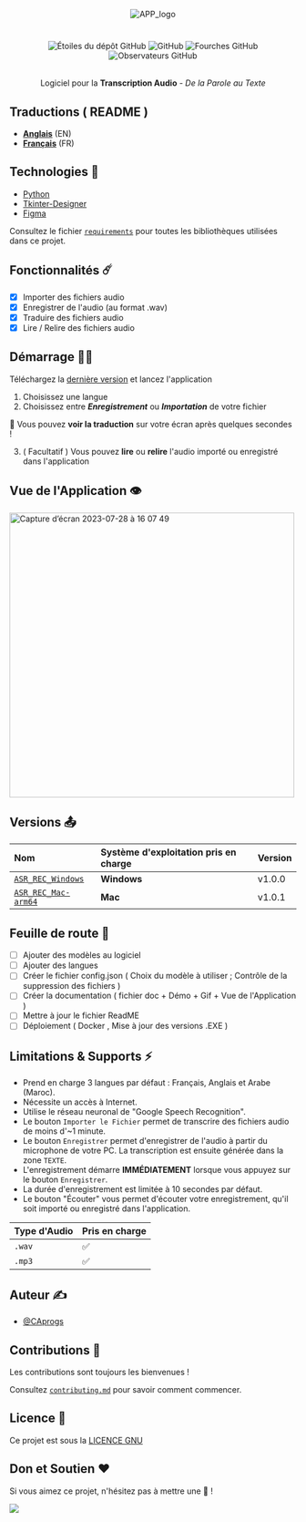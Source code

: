 <div align="center">

![APP_logo](https://github.com/CAprogs/Automatic_Speech_Recognition-Recorder/assets/104645407/e93dd499-e592-416b-beb9-eb256b1e5bd5)

# 
![Étoiles du dépôt GitHub](https://img.shields.io/github/stars/CAprogs/Automatic_Speech_Recognition-Recorder?color=blue) 
![GitHub](https://img.shields.io/github/license/CAprogs/Automatic_Speech_Recognition-Recorder)
![Fourches GitHub](https://img.shields.io/github/forks/CAprogs/Automatic_Speech_Recognition-Recorder?color=yellow)
![Observateurs GitHub](https://img.shields.io/github/watchers/CAprogs/Automatic_Speech_Recognition-Recorder?color=green)

<br>Logiciel pour la **Transcription Audio** - _De la Parole au Texte_</br>
        
</div>

## Traductions ( README )

- [**Anglais**](https://github.com/CAprogs/Automatic_Speech_Recognition-Recorder/blob/main/README.md) (EN)
- [**Français**](https://github.com/CAprogs/Automatic_Speech_Recognition-Recorder/blob/main/docs/FR/README.fr.md) (FR)

## Technologies 📲

- [Python](https://www.python.org/)
- [Tkinter-Designer](https://github.com/ParthJadhav/Tkinter-Designer/tree/master)
- [Figma](https://www.figma.com/login)

Consultez le fichier [```requirements```](https://github.com/CAprogs/Automatic_Speech_Recognition-Recorder/blob/main/requirements.txt) pour toutes les bibliothèques utilisées dans ce projet.

## Fonctionnalités ☄️

- [x] Importer des fichiers audio
- [x] Enregistrer de l'audio (au format .wav)
- [x] Traduire des fichiers audio
- [x] Lire / Relire des fichiers audio

## Démarrage 🧞‍♂️

Téléchargez la [dernière version](https://github.com/CAprogs/Automatic_Speech_Recognition-Recorder/tree/main#releases-) et lancez l'application 
1. Choisissez une langue
2. Choisissez entre _**Enregistrement**_ ou _**Importation**_ de votre fichier

🎉 Vous pouvez **voir la traduction** sur votre écran après quelques secondes !

3. ( Facultatif ) Vous pouvez **lire** ou **relire** l'audio importé ou enregistré dans l'application

## Vue de l'Application 👁️
<img width="500" alt="Capture d’écran 2023-07-28 à 16 07 49" src="https://github.com/CAprogs/Automatic_Speech_Recognition-Recorder/assets/104645407/9da7a4f2-dcad-4302-b73f-532a1e4ccd89">

## Versions 📤

| Nom | Système d'exploitation pris en charge | Version |
| :-------- | :------- |:------- |
| [`ASR_REC_Windows`](https://github.com/CAprogs/Automatic_Speech_Recognition-Recorder/releases/download/v1.0.0/ASR_REC_W.zip) | **Windows**  | v1.0.0 |
| [`ASR_REC_Mac-arm64`](https://github.com/CAprogs/Automatic_Speech_Recognition-Recorder/releases/download/v1.0.1/ASR_REC_M.zip) | **Mac** | v1.0.1  |

## Feuille de route 🚧

- [ ] Ajouter des modèles au logiciel
- [ ] Ajouter des langues
- [ ] Créer le fichier config.json ( Choix du modèle à utiliser ; Contrôle de la suppression des fichiers )
- [ ] Créer la documentation ( fichier doc + Démo + Gif + Vue de l'Application )
- [ ] Mettre à jour le fichier ReadME
- [ ] Déploiement ( Docker , Mise à jour des versions .EXE )

## Limitations & Supports ⚡️

- Prend en charge 3 langues par défaut : Français, Anglais et Arabe (Maroc).
- Nécessite un accès à Internet.
- Utilise le réseau neuronal de "Google Speech Recognition".
- Le bouton ```Importer le Fichier``` permet de transcrire des fichiers audio de moins d'~1 minute.
- Le bouton ```Enregistrer``` permet d'enregistrer de l'audio à partir du microphone de votre PC. La transcription est ensuite générée dans la zone ```TEXTE```.
- L'enregistrement démarre **IMMÉDIATEMENT** lorsque vous appuyez sur le bouton ```Enregistrer```.
- La durée d'enregistrement est limitée à 10 secondes par défaut.
- Le bouton "Écouter" vous permet d'écouter votre enregistrement, qu'il soit importé ou enregistré dans l'application.

| Type d'Audio | Pris en charge |
| :-------- | :------- |
| `.wav` | ✅ |
| `.mp3` | ✅ |
      
## Auteur ✍️

- [@CAprogs](https://github.com/CAprogs)

## Contributions 📁

Les contributions sont toujours les bienvenues !

Consultez [`contributing.md`](https://github.com/CAprogs/Automatic_Speech_Recognition-Recorder/blob/main/docs/FR/Contribuer.fr.md) pour savoir comment commencer.

## Licence 📝

Ce projet est sous la [LICENCE GNU](https://github.com/CAprogs/Automatic_Speech_Recognition-Recorder/blob/main/LICENSE)

## Don et Soutien ❤️

Si vous aimez ce projet, n'hésitez pas à mettre une 🌟 !

<a href="https://www.buymeacoffee.com/CAprogs"><img src="https://img.buymeacoffee.com/button-api/?text=Offrez-moi une Pizza&emoji=🍕&slug=CAprogs&button_colour=FFDD00&font_colour=000000&font_family=Arial&outline_colour=000000&coffee_colour=ffffff" /></a>
